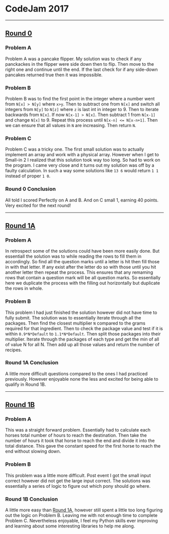 # CodeJam 2017

-------------
## [Round 0](https://code.google.com/codejam/contest/3264486/dashboard#s=a)

### Problem A

Problem A was a pancake flipper. My solution was to check if any panckackes in the flipper were side down then to flip. Then move to the right one and continue until the end. If the last check for if any side-down pancakes returned true then it was impossible.

### Problem B

Problem B was to find the first point in the integer where a number went from `N[x] > N[y]` where `x>y`. Then to subtract one from `N[x]` and switch all integers from `N[y]` to `N[z]` where `z` is last int in integer to 9. Then to iterate backwards from `N[x]`. If now `N[x-1] > N[x]`. Then subtract 1 from `N[x-1]` and change `N[x]` to 9. Repeat this process until `N[x-n] <= N[x-n+1]`. Then we can ensure that all values in `N` are increasing. Then return `N`.

### Problem C

Problem C was a tricky one. The first small solution was to actually implement an array and work with a physical array. However when I get to Small-in 2 I realized that this solution took way too long. So had to work on the program. I came very close and it turns out my solution was off by a faulty calculation. In such a way some solutions like `13 6` would return `1 1` instead of proper `1 0`.

### Round 0 Conclusion

All told I scored Perfectly on A and B. And on C small 1, earning 40 points. Very excited for the next round!

------------
## [Round 1A](https://code.google.com/codejam/contest/5304486/dashboard#s=p1) <a name="round1a"></a>

### Problem A

In retrospect some of the solutions could have been more easily done. But essentiall the solution was to while reading the rows to fill them in accordingly. So find all the question marks until a letter is hit then fill those in with that letter. If any exist after the letter do so with those until you hit another letter then repeat the process. This ensures that any remaming rows that contain a question mark will be all question marks. So essentially here we duplicate the process with the filling out horizontally but duplicate the rows in whole.

### Problem B

This problem I had just finished the solution however did not have time to fully submit. The solution was to essentially iterate through all the packages. Then find the closest multiplier `N` compared to the grams required for that ingredient. Then to check the package value and test if it is within `0.9*N*Default` to `1.1*N*Default`. Then split those packages into their multiplier. Iterate through the packages of each type and get the min of all of value N for all N. Then add up all those values and return the number of recipes.

### Round 1A Conclusion

A little more difficult questions compared to the ones I had practiced previously. However enjoyable none the less and excited for being able to qualify in Round 1B.

-----------
## [Round 1B](#)

### Problem A

This was a straight forward problem. Essentially had to calculate each horses total number of hours to reach the destination. Then take the number of hours it took that horse to reach the end and divide it into the total distance. This gave the constant speed for the first horse to reach the end without slowing down.

### Problem B

This problem was a little more difficult. Post event I got the small input correct however did not get the large input correct. The solutions was essentially a series of logic to figure out which pony should go where.

### Round 1B Conclusion

A little more easy than [Round 1A](#round1a), however still spent a little too long figuring out the logic on Problem B. Leaving me with not enough time to complete Problem C. Nevertheless enjoyable, I feel my Python skills ever improving and learning about some interesting libraries to help me along.
